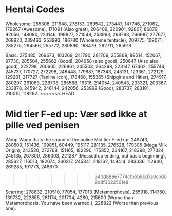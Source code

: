 # Hentai Codes
Wholesome: 255308, 211648, 278153, 269542, 273447, 147746, 271062, 179267 (Awesome), 171091 (Also great), 206409, 220901, 92807, 86879, 92056, 148080, 223146, 199827, 271048, 253993, 268793, 266987, 277677, 268920, 239463, 253993, 186780 (Wholesome tentacle), 209775, 129071, 285275, 284566, 255772, 280890, 168479, 262711, 265918.

Basic: 275485, 269673, 103269, 241790, 281709, 255869, 89514, 152067, 97730, 285504, 255662 (Good), 204958 (also good), 250647 (Also also good), 222798, 260605, 226861, 245503, 264298, 223147, 67462, 255744, 245737, 170727, 272298, 246448, 179687, 187343, 245131, 123361, 272129, 129281, 217727 (Tanline icon), 178468, 155365 (Shipgirls and Hitler), 274917, 280297, 261063, 228708, 285588, 16316, 214054, 240543, 233321, 203367, 233878, 245942, 246144, 242056, 253992 (Good), 283737, 283101, 210010, 118282.
<<<<<<< HEAD

Mid tier F-ed up: Vær sød ikke at pille ved penisen
=======
Woop Woop thats the sound of the police
Mid tier F-ed up: 249743, 280509, 151436, 109851, 60449, 195117, 281135, 276528, 179305 (Mega Milk Origin), 243520, 272768, 151165, 182290, 175852, 234167, 218398, 277324, 245135, 267300, 286003, 221287 (Messed up ending, but basic beginning), 285627, 116513, 182674, 260217, 245341, 218162, 149414, 283036, 112940, 269285, 191773, 248670.
>>>>>>> 340d889e7774cfb5b8bd7a0cb609ddf3022561e8

Scarring: 278832, 210510, 77054, 177013 (Metamorphosis), 255918, 114750, 139732, 222855, 261174, 201704, 4280, 215600 (Worse than Metamorphosis. You have been warned.), 228922 (Worse than previous one).
